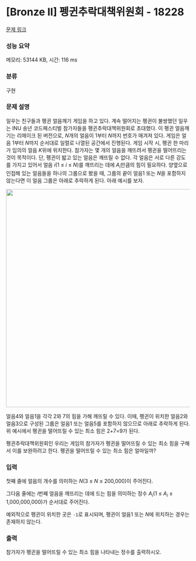 # [Bronze II] 펭귄추락대책위원회 - 18228 

[문제 링크](https://www.acmicpc.net/problem/18228) 

### 성능 요약

메모리: 53144 KB, 시간: 116 ms

### 분류

구현

### 문제 설명

<p>일우는 친구들과 펭귄 얼음깨기 게임을 하고 있다. 계속 떨어지는 펭귄이 불쌍했던 일우는 INU 송년 코드페스티벌 참가자들을 펭귄추락대책위원회로 초대했다. 이 펭귄 얼음깨기는 리메이크 된 버전으로, <em>N</em>개의 얼음이 1부터 <em>N</em>까지 번호가 매겨져 있다. 게임은 얼음 1부터 <em>N</em>까지 순서대로 일렬로 나열된 공간에서 진행된다. 게임 시작 시, 펭귄 한 마리가 임의의 얼음 <em>K</em>위에 위치한다. 참가자는 몇 개의 얼음을 깨뜨려서 펭귄을 떨어뜨리는 것이 목적이다. 단, 펭귄이 밟고 있는 얼음은 깨뜨릴 수 없다. 각 얼음은 서로 다른 강도를 가지고 있어서 얼음 <em>i</em>(1 ≤ <em>i</em> ≤ <em>N</em>)를 깨뜨리는 데에 <em>A<sub>i</sub></em>만큼의 힘이 필요하다. 양옆으로 인접해 있는 얼음들을 하나의 그룹으로 봤을 때, 그룹의 끝이 얼음1 또는 <em>N</em>을 포함하지 않는다면 이 얼음 그룹은 아래로 추락하게 된다. 아래 예시를 보자.</p>

<p style="text-align: center;"><img alt="" src="https://upload.acmicpc.net/48844864-9015-4169-a707-b64598361e6f/-/preview/" style="height: 596px; width: 800px; margin-left: -50px; margin-right: -50px;"></p>

<p>얼음4와 얼음1을 각각 2와 7의 힘을 가해 깨뜨릴 수 있다. 이때, 펭귄이 위치한 얼음2와 얼음3으로 구성된 그룹은 얼음1 또는 얼음5를 포함하지 않으므로 아래로 추락하게 된다. 위 예시에서 펭귄을 떨어뜨릴 수 있는 최소 힘은 2+7=9가 된다.</p>

<p>펭귄추락대책위원회인 우리는 게임의 참가자가 펭귄을 떨어뜨릴 수 있는 최소 힘을 구해서 이를 보완하려고 한다. 펭귄을 떨어뜨릴 수 있는 최소 힘은 얼마일까?</p>

### 입력 

 <p>첫째 줄에 얼음의 개수를 의미하는 <em>N</em>(3 ≤ <em>N</em> ≤ 200,000)이 주어진다.</p>

<p>그다음 줄에는 <em>i</em>번째 얼음을 깨뜨리는 데에 드는 힘을 의미하는 정수 <em>A<sub>i</sub></em>(1 ≤ <em>A<sub>i</sub></em> ≤ 1,000,000,000)가 순서대로 주어진다.</p>

<p>예외적으로 펭귄이 위치한 곳은 <code>-1</code>로 표시되며, 펭귄이 얼음1 또는 <em>N</em>에 위치하는 경우는 존재하지 않는다.</p>

### 출력 

 <p>참가자가 펭귄을 떨어뜨릴 수 있는 최소 힘을 나타내는 정수를 출력하시오.</p>

